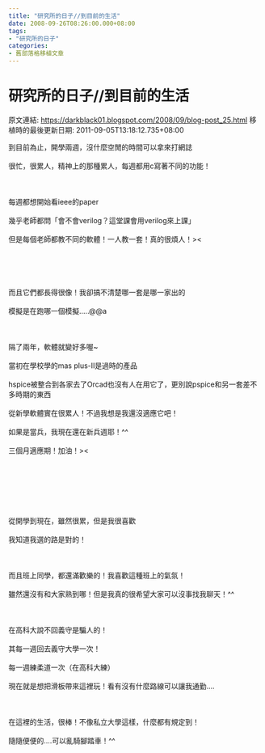 ```yaml
---
title: "研究所的日子//到目前的生活"
date: 2008-09-26T08:26:00.000+08:00
tags: 
- "研究所的日子"
categories:
- 舊部落格移植文章
---
```


# 研究所的日子//到目前的生活

原文連結: https://darkblack01.blogspot.com/2008/09/blog-post_25.html
移植時的最後更新日期: 2011-09-05T13:18:12.735+08:00

到目前為止，開學兩週，沒什麼空閒的時間可以拿來打網誌<br /><br />很忙，很累人，精神上的那種累人，每週都用c寫著不同的功能！<br /><br /><br /><br />每週都想開始看ieee的paper<br /><br />幾乎老師都問「會不會verilog？這堂課會用verilog來上課」<br /><br />但是每個老師都教不同的軟體！一人教一套！真的很煩人！&gt;&lt;<br /><br /><a name='more'></a><br /><br /><br /><br />而且它們都長得很像！我卻搞不清楚哪一套是哪一家出的<br /><br />模擬是在跑哪一個模擬.....@@a<br /><br /><br /><br />隔了兩年，軟體就變好多喔~<br /><br />當初在學校學的mas plus-II是過時的產品<br /><br />hspice被整合到各家去了Orcad也沒有人在用它了，更別說pspice和另一套差不多時期的東西<br /><br />從新學軟體實在很累人！不過我想是我還沒適應它吧！<br /><br />如果是當兵，我現在還在新兵週耶！^^<br /><br />三個月適應期！加油！&gt;&lt;<br /><br /><br /><br /><br /><br /><br /><br />從開學到現在，雖然很累，但是我很喜歡<br /><br />我知道我選的路是對的！<br /><br /><br /><br />而且班上同學，都還滿歡樂的！我喜歡這種班上的氣氛！<br /><br />雖然還沒有和大家熟到哪！但是我真的很希望大家可以沒事找我聊天！^^<br /><br /><br /><br />在高科大說不回義守是騙人的！<br /><br />其每一週回去義守大學一次！<br /><br />每一週練柔道一次（在高科大練）<br /><br />現在就是想把滑板帶來這裡玩！看有沒有什麼路線可以讓我通勤....<br /><br /><br /><br />在這裡的生活，很棒！不像私立大學這樣，什麼都有規定到！<br /><br />隨隨便便的....可以亂騎腳踏車！^^
